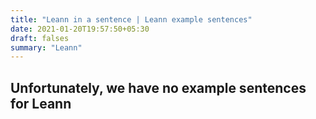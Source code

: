 ```yaml
---
title: "Leann in a sentence | Leann example sentences"
date: 2021-01-20T19:57:50+05:30
draft: falses
summary: "Leann"
---
```

## Unfortunately, we have no example sentences for Leann                 

